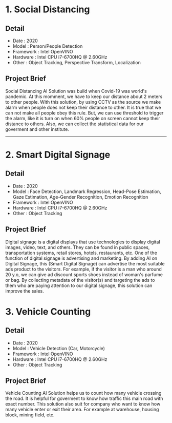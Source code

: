 # 1. Social Distancing

## Detail
- Date : 2020
- Model : Person/People Detection
- Framework : Intel OpenVINO
- Hardware : Intel CPU i7-6700HQ @ 2.60GHz 
- Other : Object Tracking, Perspective Transform, Localization
## Project Brief
Social Distancing AI Solution was build when Covid-19 was world's pandemic. At this momment, we have to keep our distance about 2 meters to other people. With this solution, by using CCTV as the source we make alarm when people does not keep their distance to other. It is true that we can not make all people obey this rule. But, we can use threshold to trigger the alarm, like it is turn on when 60% people on screen cannot keep their distance to others. Also, we can collect the statistical data for our goverment and other institute. 

---

# 2. Smart Digital Signage 

## Detail
- Date : 2020
- Model : Face Detection, Landmark Regression, Head-Pose Estimation, Gaze Estimation, Age-Gender Recognition, Emotion Recognition
- Framework : Intel OpenVINO
- Hardware : Intel CPU i7-6700HQ @ 2.60GHz 
- Other : Object Tracking 

## Project Brief
Digital signage is a digital displays that use technologies to display digital images, video, text, and others. They can be found in public spaces, transportation systems, retail stores, hotels, restaurants, etc. One of the function of digital signage is advertising and marketing. By adding AI on Digital Signage, this (Smart Digital Signage) can advertise the most suitable ads product to the visitors. For example, if the visitor is a man who around 20 y.o, we can give ad discount sports shoes instead of woman's parfume or bag. 
By collecting metadata of the visitor(s) and targeting the ads to them who are paying attention to our digital signage, this solution can improve the sales. 

# 3. Vehicle Counting

## Detail
- Date : 2020
- Model : Vehicle Detection (Car, Motorcycle)
- Framework : Intel OpenVINO
- Hardware : Intel CPU i7-6700HQ @ 2.60GHz 
- Other : Object Tracking 

## Project Brief
Vehicle Counting AI Solution helps us to count how many vehicle crossing the road. It is helpful for goverment to know how traffic this main road with exact number. This solution also suit for company who want to know how many vehicle enter or exit their area. For example at warehouse, housing block, mining field, etc.